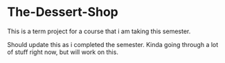 # The-Dessert-Shop
This is a term project for a course that i am taking this semester.


Should update this as i completed the semester. Kinda going through a lot of stuff right now, but will work on this.
